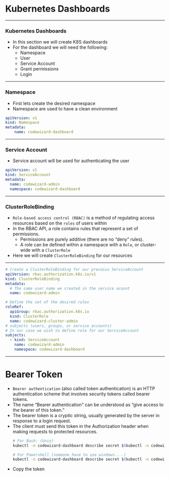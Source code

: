 # Kubernetes Dashboards

-----

### Kubernetes Dashboards

- In this section we will create K8S dashboards
- For the dashboard we will need the following:
    - Namespace
    - User
    - Service Account
    - Grant permissions
    - Login

---

### Namespace
- First lets create the desired namespace
- Namespace are used to have a clean environment
```yaml
apiVersion: v1
kind: Namespace
metadata:
    name: codewizard-dashboard
```
---
### Service Account
- Service account will be used for authenticating the user
```yaml
apiVersion: v1
kind: ServiceAccount
metadata:
  name: codewizard-admin
  namespace: codewizard-dashboard
```
---
### ClusterRoleBinding
- `Role-based access control (RBAC)` is a method of regulating access resources based on the `roles` of users within
- In the RBAC API, a role contains rules that represent a set of permissions. 
    - Permissions are purely additive (there are no “deny” rules). 
    - A role can be defined within a namespace with a `Role`, or cluster-wide with a `ClusterRole`
- Here we will create `ClusterRoleBinding` for our resources

---

```yaml
# Create a ClusterRoleBinding for our prevoius ServiceAccount
apiVersion: rbac.authorization.k8s.io/v1
kind: ClusterRoleBinding
metadata:
  # The same user name we created in the service acount
  name: codewizard-admin

# Define the set of the desired rules
roleRef:
  apiGroup: rbac.authorization.k8s.io
  kind: ClusterRole
  name: codewizard-cluster-admin
# subjects (users, groups, or service accounts)
# In our case we wish to define role for our ServiceAccount
subjects:
  - kind: ServiceAccount
    name: codewizard-admin
    namespace: codewizard-dashboard
```
---

# Bearer Token
- `Bearer authentication` (also called token authentication) is an HTTP authentication scheme that involves security tokens called bearer tokens.
- The name “Bearer authentication” can be understood as “give access to the bearer of this token.” 
- The bearer token is a cryptic string, usually generated by the server in response to a login request. 
- The client must send this token in the Authorization header when making requests to protected resources.
    ```sh
    # For Bash: (Unix)
    kubectl -n codewizard-dashboard describe secret $(kubectl -n codewizard-dashboard get secret | grep codewizard-admin | awk '{print $1}')

    # For Powershell (someone have to use windows....)
    kubectl -n codewizard-dashboard describe secret $(kubectl -n codewizard-dashboard get secret | sls codewizard-admin | ForEach-Object { $_ -Split '\s+' } | Select -First 1)
    ```
- Copy the token